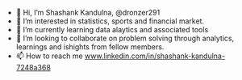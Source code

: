 - 👋 Hi, I’m Shashank Kandulna, @dronzer291
- 👀 I’m interested in statistics, sports and financial market.
- 🌱 I’m currently learning data alaytics and associated tools
- 💞️ I’m looking to collaborate on problem solving through analytics, learnings and ishights from fellow members.
- 📫 How to reach me www.linkedin.com/in/shashank-kandulna-7248a368

<!---
Dronzer291/Dronzer291 is a ✨ special ✨ repository because its `README.md` (this file) appears on your GitHub profile.
You can click the Preview link to take a look at your changes.
--->
